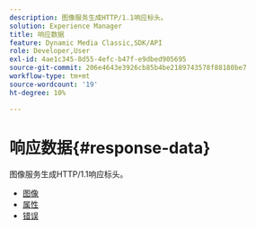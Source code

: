 ```yaml
---
description: 图像服务生成HTTP/1.1响应标头。
solution: Experience Manager
title: 响应数据
feature: Dynamic Media Classic,SDK/API
role: Developer,User
exl-id: 4ae1c345-8d55-4efc-b47f-e9dbed905695
source-git-commit: 206e4643e3926cb85b4be2189743578f88180be7
workflow-type: tm+mt
source-wordcount: '19'
ht-degree: 10%

---
```


# 响应数据{#response-data}

图像服务生成HTTP/1.1响应标头。

* [图像](c-images.md)
* [属性](c-properties/c-properties.md)
* [错误](r-errors.md)
